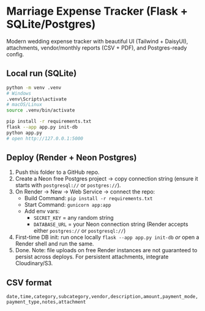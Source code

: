 # Marriage Expense Tracker (Flask + SQLite/Postgres)

Modern wedding expense tracker with beautiful UI (Tailwind + DaisyUI), attachments, vendor/monthly reports (CSV + PDF), and Postgres-ready config.

## Local run (SQLite)
```bash
python -m venv .venv
# Windows
.venv\Scripts\activate
# macOS/Linux
source .venv/bin/activate

pip install -r requirements.txt
flask --app app.py init-db
python app.py
# open http://127.0.0.1:5000
```

## Deploy (Render + Neon Postgres)
1. Push this folder to a GitHub repo.
2. Create a Neon free Postgres project → copy connection string (ensure it starts with `postgresql://` or `postgres://`).
3. On Render → New → Web Service → connect the repo:
   - Build Command: `pip install -r requirements.txt`
   - Start Command: `gunicorn app:app`
   - Add env vars:
     - `SECRET_KEY` = any random string
     - `DATABASE_URL` = your Neon connection string (Render accepts either `postgres://` or `postgresql://`)
4. First-time DB init: run once locally `flask --app app.py init-db` *or* open a Render shell and run the same.
5. Done. Note: file uploads on free Render instances are not guaranteed to persist across deploys. For persistent attachments, integrate Cloudinary/S3.

## CSV format
`date,time,category,subcategory,vendor,description,amount,payment_mode,payment_type,notes,attachment`
